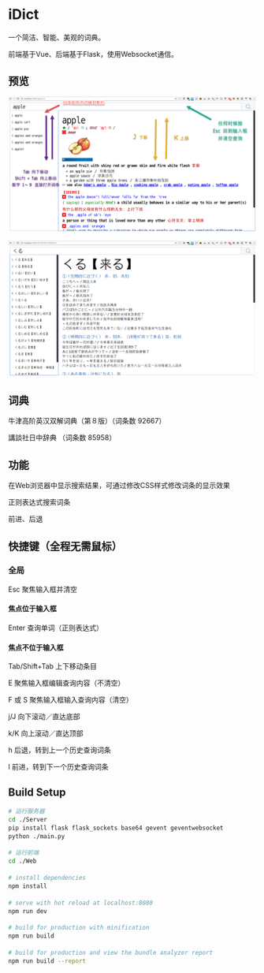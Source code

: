 # iDict

一个简洁、智能、美观的词典。

前端基于Vue、后端基于Flask，使用Websocket通信。

## 预览

![2](preview/2.png?raw=true)

![1](preview/1.png?raw=true)

## 词典

牛津高阶英汉双解词典（第８版）（词条数 92667）

講談社日中辞典 （词条数 85958）

## 功能

在Web浏览器中显示搜索结果，可通过修改CSS样式修改词条的显示效果

正则表达式搜索词条

前进、后退

## 快捷键（全程无需鼠标）

### 全局

Esc 聚焦输入框并清空

#### 焦点位于输入框

Enter 查询单词（正则表达式）

#### 焦点不位于输入框

Tab/Shift+Tab 上下移动条目

E 聚焦输入框编辑查询内容（不清空）

F 或 S 聚焦输入框输入查询内容（清空）

j/J 向下滚动／直达底部

k/K 向上滚动／直达顶部

h 后退，转到上一个历史查询词条

l 前进，转到下一个历史查询词条

## Build Setup

``` bash
# 运行服务器
cd ./Server
pip install flask flask_sockets base64 gevent geventwebsocket
python ./main.py

# 运行前端
cd ./Web

# install dependencies
npm install

# serve with hot reload at localhost:8080
npm run dev

# build for production with minification
npm run build

# build for production and view the bundle analyzer report
npm run build --report
```


